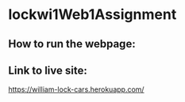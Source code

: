 # lockwi1Web1Assignment

## How to run the webpage:

## Link to live site:
https://william-lock-cars.herokuapp.com/
